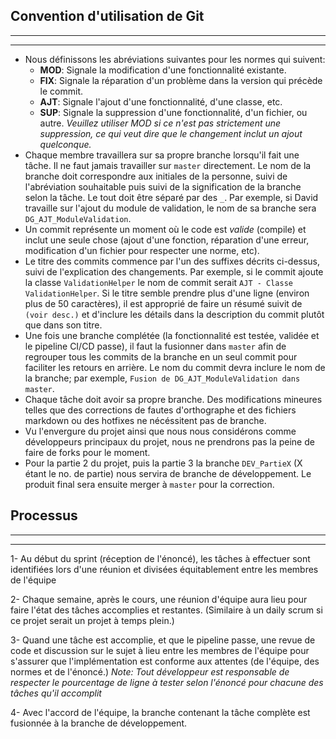 ## Convention d'utilisation de Git
------
------
* Nous définissons les abréviations suivantes pour les normes qui suivent:
    * **MOD**: Signale la modification d'une fonctionnalité existante.
    * **FIX**: Signale la réparation d'un problème dans la version qui précède le commit.
    * **AJT**: Signale l'ajout d'une fonctionnalité, d'une classe, etc.
    * **SUP**: Signale la suppression d'une fonctionnalité, d'un fichier, ou autre. *Veuillez utiliser MOD si ce n'est pas strictement une suppression, ce qui veut dire que le changement inclut un ajout quelconque.*
* Chaque membre travaillera sur sa propre branche lorsqu'il fait une tâche. Il ne faut jamais travailler sur `master` directement. Le nom de la branche doit correspondre aux initiales de la personne, suivi de l'abréviation souhaitable puis suivi de la signification de la branche selon la tâche. Le tout doit être séparé par des `_`. Par exemple, si David travaille sur l'ajout du module de validation, le nom de sa branche sera `DG_AJT_ModuleValidation`.
* Un commit représente un moment où le code est *valide* (compile) et inclut une seule chose (ajout d'une fonction, réparation d'une erreur, modification d'un fichier pour respecter une norme, etc). 
* Le titre des commits commence par l'un des suffixes décrits ci-dessus, suivi de l'explication des changements. Par exemple, si le commit ajoute la classe `ValidationHelper` le nom de commit serait `AJT - Classe ValidationHelper`. Si le titre semble prendre plus d'une ligne (environ plus de 50 caractères), il est approprié de faire un résumé suivit de `(voir desc.)` et d'inclure les détails dans la description du commit plutôt que dans son titre. 
* Une fois une branche complétée (la fonctionnalité est testée, validée et le pipeline CI/CD passe), il faut la fusionner dans `master` afin de regrouper tous les commits de la branche en un seul commit pour faciliter les retours en arrière. Le nom du commit devra inclure le nom de la branche; par exemple, `Fusion de DG_AJT_ModuleValidation dans master`. 
* Chaque tâche doit avoir sa propre branche. Des modifications mineures telles que des corrections de fautes d'orthographe et des fichiers markdown  ou des hotfixes ne nécéssitent pas de branche.
* Vu l'envergure du projet ainsi que nous nous considérons comme développeurs principaux du projet, nous ne prendrons pas la peine de faire de forks pour le moment.
* Pour la partie 2 du projet, puis la partie 3 la branche `DEV_PartieX` (X étant le no. de partie) nous servira de branche de développement. Le produit final sera ensuite merger à `master` pour la correction.

## Processus
------
------

1- Au début du sprint (réception de l'énoncé), les tâches à effectuer sont identifiées lors d'une réunion et divisées équitablement entre les membres de l'équipe

2- Chaque semaine, après le cours, une réunion d'équipe aura lieu pour faire l'état des tâches accomplies et restantes. (Similaire à un daily scrum si ce projet serait un projet à temps plein.)

3- Quand une tâche est accomplie, et que le pipeline passe, une revue de code et discussion sur le sujet à lieu entre les membres de l'équipe pour s'assurer que l'implémentation est conforme aux attentes (de l'équipe, des normes et de l'énoncé.)
    *Note: Tout développeur est responsable de respecter le pourcentage de ligne à tester selon l'énoncé pour chacune des tâches qu'il accomplit*

4- Avec l'accord de l'équipe, la branche contenant la tâche complète est fusionnée à la branche de développement.
